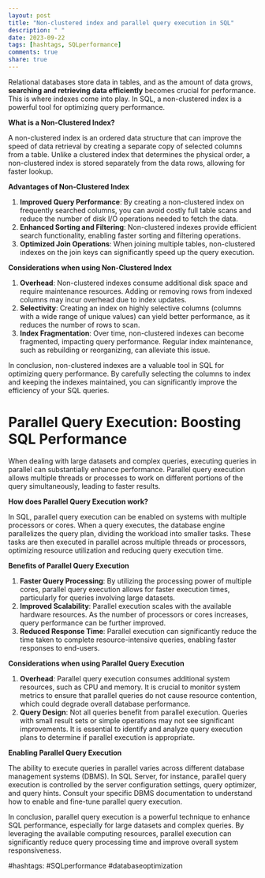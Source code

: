 ```yaml
---
layout: post
title: "Non-clustered index and parallel query execution in SQL"
description: " "
date: 2023-09-22
tags: [hashtags, SQLperformance]
comments: true
share: true
---
```


Relational databases store data in tables, and as the amount of data grows, **searching and retrieving data efficiently** becomes crucial for performance. This is where indexes come into play. In SQL, a non-clustered index is a powerful tool for optimizing query performance.

**What is a Non-Clustered Index?**

A non-clustered index is an ordered data structure that can improve the speed of data retrieval by creating a separate copy of selected columns from a table. Unlike a clustered index that determines the physical order, a non-clustered index is stored separately from the data rows, allowing for faster lookup.

**Advantages of Non-Clustered Index**

1. **Improved Query Performance**: By creating a non-clustered index on frequently searched columns, you can avoid costly full table scans and reduce the number of disk I/O operations needed to fetch the data.
2. **Enhanced Sorting and Filtering**: Non-clustered indexes provide efficient search functionality, enabling faster sorting and filtering operations.
3. **Optimized Join Operations**: When joining multiple tables, non-clustered indexes on the join keys can significantly speed up the query execution.

**Considerations when using Non-Clustered Index**

1. **Overhead**: Non-clustered indexes consume additional disk space and require maintenance resources. Adding or removing rows from indexed columns may incur overhead due to index updates.
2. **Selectivity**: Creating an index on highly selective columns (columns with a wide range of unique values) can yield better performance, as it reduces the number of rows to scan.
3. **Index Fragmentation**: Over time, non-clustered indexes can become fragmented, impacting query performance. Regular index maintenance, such as rebuilding or reorganizing, can alleviate this issue.

In conclusion, non-clustered indexes are a valuable tool in SQL for optimizing query performance. By carefully selecting the columns to index and keeping the indexes maintained, you can significantly improve the efficiency of your SQL queries.

# Parallel Query Execution: Boosting SQL Performance

When dealing with large datasets and complex queries, executing queries in parallel can substantially enhance performance. Parallel query execution allows multiple threads or processes to work on different portions of the query simultaneously, leading to faster results.

**How does Parallel Query Execution work?**

In SQL, parallel query execution can be enabled on systems with multiple processors or cores. When a query executes, the database engine parallelizes the query plan, dividing the workload into smaller tasks. These tasks are then executed in parallel across multiple threads or processors, optimizing resource utilization and reducing query execution time.

**Benefits of Parallel Query Execution**

1. **Faster Query Processing**: By utilizing the processing power of multiple cores, parallel query execution allows for faster execution times, particularly for queries involving large datasets.
2. **Improved Scalability**: Parallel execution scales with the available hardware resources. As the number of processors or cores increases, query performance can be further improved.
3. **Reduced Response Time**: Parallel execution can significantly reduce the time taken to complete resource-intensive queries, enabling faster responses to end-users.

**Considerations when using Parallel Query Execution**

1. **Overhead**: Parallel query execution consumes additional system resources, such as CPU and memory. It is crucial to monitor system metrics to ensure that parallel queries do not cause resource contention, which could degrade overall database performance.
2. **Query Design**: Not all queries benefit from parallel execution. Queries with small result sets or simple operations may not see significant improvements. It is essential to identify and analyze query execution plans to determine if parallel execution is appropriate.

**Enabling Parallel Query Execution**

The ability to execute queries in parallel varies across different database management systems (DBMS). In SQL Server, for instance, parallel query execution is controlled by the server configuration settings, query optimizer, and query hints. Consult your specific DBMS documentation to understand how to enable and fine-tune parallel query execution.

In conclusion, parallel query execution is a powerful technique to enhance SQL performance, especially for large datasets and complex queries. By leveraging the available computing resources, parallel execution can significantly reduce query processing time and improve overall system responsiveness.

#hashtags: #SQLperformance #databaseoptimization